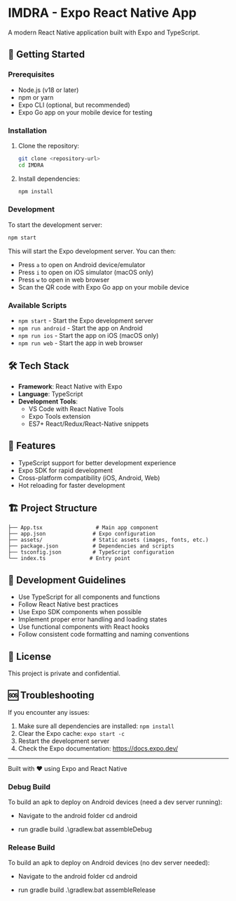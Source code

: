 # IMDRA - Expo React Native App

A modern React Native application built with Expo and TypeScript.

## 🚀 Getting Started

### Prerequisites

- Node.js (v18 or later)
- npm or yarn
- Expo CLI (optional, but recommended)
- Expo Go app on your mobile device for testing

### Installation

1. Clone the repository:
   ```bash
   git clone <repository-url>
   cd IMDRA
   ```

2. Install dependencies:
   ```bash
   npm install
   ```

### Development

To start the development server:

```bash
npm start
```


This will start the Expo development server. You can then:

- Press `a` to open on Android device/emulator
- Press `i` to open on iOS simulator (macOS only)
- Press `w` to open in web browser
- Scan the QR code with Expo Go app on your mobile device

### Available Scripts

- `npm start` - Start the Expo development server
- `npm run android` - Start the app on Android
- `npm run ios` - Start the app on iOS (macOS only)
- `npm run web` - Start the app in web browser

## 🛠️ Tech Stack

- **Framework**: React Native with Expo
- **Language**: TypeScript
- **Development Tools**: 
  - VS Code with React Native Tools
  - Expo Tools extension
  - ES7+ React/Redux/React-Native snippets

## 📱 Features

- TypeScript support for better development experience
- Expo SDK for rapid development
- Cross-platform compatibility (iOS, Android, Web)
- Hot reloading for faster development

## 🏗️ Project Structure

```
├── App.tsx                 # Main app component
├── app.json               # Expo configuration
├── assets/                # Static assets (images, fonts, etc.)
├── package.json           # Dependencies and scripts
├── tsconfig.json          # TypeScript configuration
└── index.ts              # Entry point
```

## 🤝 Development Guidelines

- Use TypeScript for all components and functions
- Follow React Native best practices
- Use Expo SDK components when possible
- Implement proper error handling and loading states
- Use functional components with React hooks
- Follow consistent code formatting and naming conventions

## 📝 License

This project is private and confidential.

## 🆘 Troubleshooting

If you encounter any issues:

1. Make sure all dependencies are installed: `npm install`
2. Clear the Expo cache: `expo start -c`
3. Restart the development server
4. Check the Expo documentation: https://docs.expo.dev/

---

Built with ❤️ using Expo and React Native


### Debug Build

To build an apk to deploy on Android devices (need a dev server running):
- Navigate to the android folder
   cd android

- run gradle build
   .\gradlew.bat assembleDebug


### Release Build

To build an apk to deploy on Android devices (no dev server needed):
- Navigate to the android folder
   cd android

- run gradle build
   .\gradlew.bat assembleRelease

